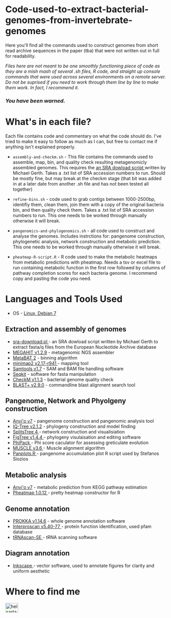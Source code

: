 # Code-used-to-extract-bacterial-genomes-from-invertebrate-genomes
Here you'll find all the commands used to construct genomes from short read archive sequences in the paper (tba) that were not written out in full for readability.

*Files here are not meant to be one smoothly functioning piece of code as they are a mish mash of several .sh files, R code, and straight up console commands that were used across several environments on a remote server. Do not be suprised if you need to work through them line by line to make them work. In fact, I recommend it.*

### ***You have been warned.***

# What's in each file?
Each file contains code and commentary on what the code should do. I've tried to make it easy to follow as much as I can, but free to contact me if anything isn't explained properly.

* `assembly-and-checkm.sh`  - This file contains the commands used to assemble, map, bin, and quality check resulting metagenomicly assembled genomes. This requires the <a href= "https://github.com/gerthmicha/perlscripts/blob/master/sra_download.pl" style="color:inherit;"> an SRA dowload script </a> written by Michael Gerth. Takes a .txt list of SRA accession numbers to run. Should be mostly fine, but may break at the checkm stage (that bit was added in at a later date from another .sh file and has not been tested all together)

* `refine-bins.sh` - code used to grab contigs between 1000-2500bp, identifiy them, clean them, join them with a copy of the original bacteria bin, and then quality check them. Takes a .txt list of SRA accession numbers to run. This one needs to be worked through manually otherwise it will break.

* `pangenomics-and-phylogenomics.sh` - all code used to construct and analyse the genomes. Includes instrctions for: pangenome construction, phylogenetic analysis, network construction and metabolic prediction. This one needs to be worked through manually otherwise it will break.

* `pheatmap-R-script.R` - R code used to make the metabolic heatmaps from metabolic predictions with pheatmap. Needs a tsv or excel file to run containing metabolic function in the first row followed by columns of pathway completion scores for each bacteria genome. I recommend copy and pasting the code you need.

# Languages and Tools Used

  * OS - <a href="https://www.linux.org/">Linux, Debian 7</a>

  ## Extraction and assembly of genomes
  *  <a href= "https://github.com/gerthmicha/perlscripts/blob/master/sra_download.pl"> sra-download.pl </a> - an SRA dowload script written by Michael Gerth to extract fasta/q files from the European Nucleotide Archive database </a>
  *  <a href="https://github.com/voutcn/megahit"> MEGAHIT v1.2.9</a> - metagenomic NGS assembler
  *  <a href="https://bitbucket.org/berkeleylab/metabat/src/master/"> MetaBAT 2</a> - binning algorithm
  *  <a href="https://github.com/lh3/minimap2minimap2"> minimap2 v2.17-r941 </a> - mapping tool
  *  <a href= "http://www.htslib.org/" > Samtools v1.7<a/> - SAM and BAM file handling software
  *  <a href= "https://github.com/shenwei356/seqkit" > Seqkit</a> - software for fasta manipulation
  *  <a href= "https://ecogenomics.github.io/CheckM/" > CheckM v1.1.3</a> - bacterial genome quality check
  *  <a href= "https://www.ncbi.nlm.nih.gov/books/NBK52640/" > BLAST+ v2.9.0</a> - commandline blast alignment search tool

  ## Pangenome, Network and Phyolgeny construction
  *  <a href="https://merenlab.org/software/anvio/"> Anvi'o v7</a> - pangenome construction and pangenomic analysis tool
  *  <a href="http://www.iqtree.org/">IQ-Tree v2.1.2</a> - phylogeny construction and model finding
  *  <a href="https://uni-tuebingen.de/en/fakultaeten/mathematisch-naturwissenschaftliche-fakultaet/fachbereiche/informatik/lehrstuehle/algorithms-in-bioinformatics/software/splitstree/">SplitsTree 4 </a> - network construction and visualisiation
  *  <a href="http://tree.bio.ed.ac.uk/software/figtree/" > FigTree v1.4.4 </a> - phylogeny visulaisation and editing software
  *  <a href="https://www.maths.otago.ac.nz/~dbryant/software/phimanual.pdf" > PhiPack </a> - Phi score caculator for assessing greticulate evolution
  *  <a href="https://petrov.stanford.edu/software/src/muscle3.6/muscle3.6.html" > MUSCLE v3.6 </a> - Muscle alignment algorithm
  *  <a href=https://github.com/SioStef/panplots > Panplots.R <a/> - pangenome accumulation plot R script used by Stefanos Siozios

  ## Metabolic analysis
  *  <a href="https://merenlab.org/software/anvio/"> Anvi'o v7</a> - metabolic prediction from KEGG pathway estimation 
  *  <a href="https://cran.r-project.org/web/packages/pheatmap/pheatmap.pdf" > Pheatmap 1.0.12 <a/> - pretty heatmap constructor for R

  ## Genome annotation
  *  <a href="https://github.com/tseemann/prokka">PROKKA v1.14.6</a> - whole genome annotation software
  *  <a href = "https://interproscan-docs.readthedocs.io/en/latest/Introduction.html" >Interproscan v5.40-77 </a> - protein function identification, used pfam database
  *  <a href = "https://github.com/UCSC-LoweLab/tRNAscan-SE" > tRNAscan-SE </a> - tRNA scanning software

  ## Diagram annotation
  * <a href="https://inkscape.org/" > Inkscape </a> - vector software, used to annotate figures for clarity and uniform aesthetic


# Where to find me
<p align="left">
<a href="https://twitter.com/helsartandsci" target="blank"><img align="center" src="https://raw.githubusercontent.com/rahuldkjain/github-profile-readme-generator/master/src/images/icons/Social/twitter.svg" alt="helsartandsci" height="30" width="40" /></a>
</p>
